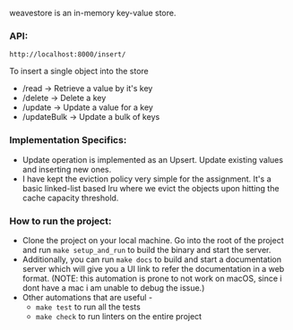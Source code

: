 weavestore is an in-memory key-value store.

### API:
```
http://localhost:8000/insert/
```
To insert a single object into the store
* /read -> Retrieve a value by it's key
* /delete -> Delete a key
* /update -> Update a value for a key
* /updateBulk -> Update a bulk of keys

### Implementation Specifics:
* Update operation is implemented as an Upsert. Update existing values and inserting new ones.
* I have kept the eviction policy very simple for the assignment. It's a basic linked-list based lru where we evict the objects upon hitting the cache capacity threshold.

### How to run the project:
* Clone the project on your local machine. Go into the root of the project and run `make setup_and_run` to build the binary and start the server.
* Additionally, you can run `make docs` to build and start a documentation server which will give you a UI link to refer the documentation in a web format. (NOTE: this automation is prone to not work on macOS, since i dont have a mac i am unable to debug the issue.)
* Other automations that are useful -
    - `make test` to run all the tests
    - `make check` to run linters on the entire project
